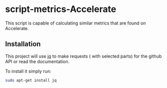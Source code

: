 # script-metrics-Accelerate

This script is capable of calculating similar metrics that are found on Accelerate.

## Installation

This project will use [jq](https://stedolan.github.io/jq/download/) to make requests ( with selected parts) for the github API or read the documentation.

To install it simply run:

```bash
sudo apt-get install jq
```

